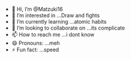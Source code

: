 - 👋 Hi, I’m @Matzuki16
- 👀 I’m interested in ...Draw and fights
- 🌱 I’m currently learning ...atomic habits
- 💞️ I’m looking to collaborate on ...its complicate
- 📫 How to reach me ...i dont know
- 😄 Pronouns: ...meh
- ⚡ Fun fact: ...speed

<!---
Matzuki16/Matzuki16 is a ✨ special ✨ repository because its `README.md` (this file) appears on your GitHub profile.
You can click the Preview link to take a look at your changes.
--->
